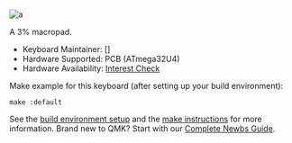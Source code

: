 # 

![a]()

A 3% macropad.

* Keyboard Maintainer: []
* Hardware Supported:  PCB (ATmega32U4)
* Hardware Availability: [Interest Check](https://www.binepad.com/bn003)

Make example for this keyboard (after setting up your build environment):

    make :default

See the [build environment setup](https://docs.qmk.fm/#/getting_started_build_tools) and the [make instructions](https://docs.qmk.fm/#/getting_started_make_guide) for more information. Brand new to QMK? Start with our [Complete Newbs Guide](https://docs.qmk.fm/#/newbs).
